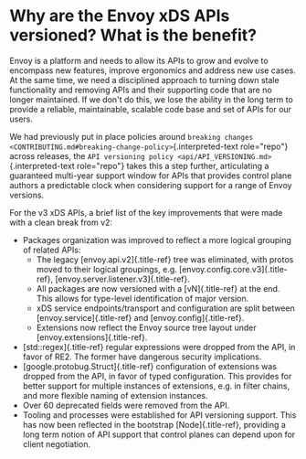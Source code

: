 Why are the Envoy xDS APIs versioned? What is the benefit?
==========================================================

Envoy is a platform and needs to allow its APIs to grow and evolve to
encompass new features, improve ergonomics and address new use cases. At
the same time, we need a disciplined approach to turning down stale
functionality and removing APIs and their supporting code that are no
longer maintained. If we don\'t do this, we lose the ability in the long
term to provide a reliable, maintainable, scalable code base and set of
APIs for our users.

We had previously put in place policies around `breaking changes
<CONTRIBUTING.md#breaking-change-policy>`{.interpreted-text role="repo"}
across releases, the `API versioning policy
<api/API_VERSIONING.md>`{.interpreted-text role="repo"} takes this a
step further, articulating a guaranteed multi-year support window for
APIs that provides control plane authors a predictable clock when
considering support for a range of Envoy versions.

For the v3 xDS APIs, a brief list of the key improvements that were made
with a clean break from v2:

-   Packages organization was improved to reflect a more logical
    grouping of related APIs:
    -   The legacy [envoy.api.v2]{.title-ref} tree was eliminated, with
        protos moved to their logical groupings, e.g.
        [envoy.config.core.v3]{.title-ref},
        [envoy.server.listener.v3]{.title-ref}.
    -   All packages are now versioned with a [vN]{.title-ref} at the
        end. This allows for type-level identification of major version.
    -   xDS service endpoints/transport and configuration are split
        between [envoy.service]{.title-ref} and
        [envoy.config]{.title-ref}.
    -   Extensions now reflect the Envoy source tree layout under
        [envoy.extensions]{.title-ref}.
-   [std::regex]{.title-ref} regular expressions were dropped from the
    API, in favor of RE2. The former have dangerous security
    implications.
-   [google.protobug.Struct]{.title-ref} configuration of extensions was
    dropped from the API, in favor of typed configuration. This provides
    for better support for multiple instances of extensions, e.g. in
    filter chains, and more flexible naming of extension instances.
-   Over 60 deprecated fields were removed from the API.
-   Tooling and processes were established for API versioning support.
    This has now been reflected in the bootstrap [Node]{.title-ref},
    providing a long term notion of API support that control planes can
    depend upon for client negotiation.

